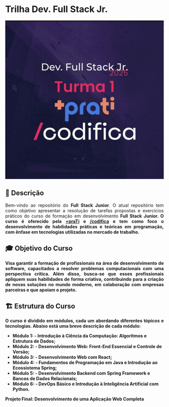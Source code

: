 # Trilha Dev. Full Stack Jr.

<p align="center">
  <img src="imagens/capa.jpg" alt="Capa do Projeto">
</p>

## 📝 Descrição

<p align="justify">
Bem-vindo ao repositório do <strong>Full Stack Junior</strong>. O atual repositório tem como objetivo apresentar a resolução de tarefas propostas e exercícios práticos do curso de formação em desenvolvimento <strong>Full Stack Junior<strong>. O curso é oferecido pela <a href="https://maisprati.com.br/">+praTi</a> e <a href="https://www.codificaedu.com.br/">/codifica</a> e tem como foco o desenvolvimento de habilidades práticas e teóricas em programação, com ênfase em tecnologias utilizadas no mercado de trabalho.
</p>

## 🎓 Objetivo do Curso

<p align="justify">
Visa garantir a formação de profissionais na área de desenvolvimento de software, capacitados a resolver problemas computacionais com uma perspectiva crítica. Além disso, busca-se que esses profissionais apliquem suas habilidades de forma criativa, contribuindo para a criação de novas soluções no mundo moderno, em colaboração com empresas parceiras e que apoiam o projeto.
</p>

## 🏗️ Estrutura do Curso

<p align="justify">
O curso é dividido em módulos, cada um abordando diferentes tópicos e tecnologias. Abaixo está uma breve descrição de cada módulo:
</p>

-   **Módulo 1:** - Introdução à Ciência da Computação: Algoritmos e Estrutura de Dados;
-   **Módulo 2:** - Desenvolvimento Web: Front-End Essencial e Controle de Versão;
-   **Módulo 3:** - Desenvolvimento Web com React;
-   **Módulo 4:** - Fundamentos de Programação em Java e Introdução ao Ecossistema Spring;
-   **Módulo 5:** - Desenvolvimento Backend com Spring Framework e Bancos de Dados Relacionais;
-   **Módulo 6:** - DevOps Básico e Introdução à Inteligência Artificial com Python.

**Projeto Final: Desenvolvimento de uma Aplicação Web Completa**
